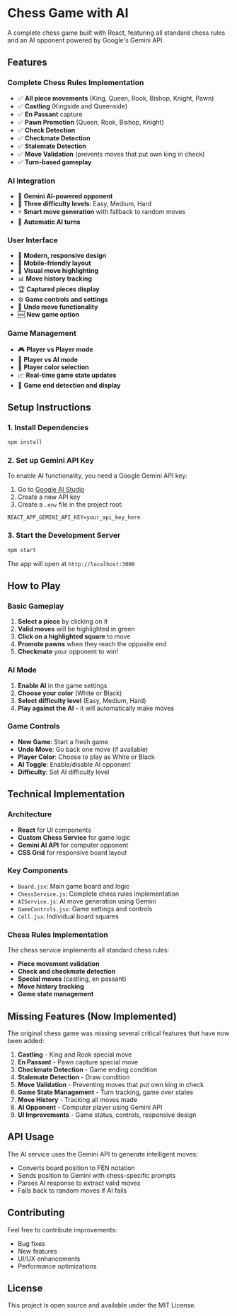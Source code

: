 # Chess Game with AI

A complete chess game built with React, featuring all standard chess rules and an AI opponent powered by Google's Gemini API.

## Features

### Complete Chess Rules Implementation
- ✅ **All piece movements** (King, Queen, Rook, Bishop, Knight, Pawn)
- ✅ **Castling** (Kingside and Queenside)
- ✅ **En Passant** capture
- ✅ **Pawn Promotion** (Queen, Rook, Bishop, Knight)
- ✅ **Check Detection**
- ✅ **Checkmate Detection**
- ✅ **Stalemate Detection**
- ✅ **Move Validation** (prevents moves that put own king in check)
- ✅ **Turn-based gameplay**

### AI Integration
- 🤖 **Gemini AI-powered opponent**
- 🎯 **Three difficulty levels**: Easy, Medium, Hard
- ⚡ **Smart move generation** with fallback to random moves
- 🔄 **Automatic AI turns**

### User Interface
- 🎨 **Modern, responsive design**
- 📱 **Mobile-friendly layout**
- 🎯 **Visual move highlighting**
- 📊 **Move history tracking**
- 🏆 **Captured pieces display**
- ⚙️ **Game controls and settings**
- 🔄 **Undo move functionality**
- 🆕 **New game option**

### Game Management
- 🎮 **Player vs Player mode**
- 🤖 **Player vs AI mode**
- 🎨 **Player color selection**
- 📈 **Real-time game state updates**
- 🏁 **Game end detection and display**

## Setup Instructions

### 1. Install Dependencies
```bash
npm install
```

### 2. Set up Gemini API Key
To enable AI functionality, you need a Google Gemini API key:

1. Go to [Google AI Studio](https://makersuite.google.com/app/apikey)
2. Create a new API key
3. Create a `.env` file in the project root:
```env
REACT_APP_GEMINI_API_KEY=your_api_key_here
```

### 3. Start the Development Server
```bash
npm start
```

The app will open at `http://localhost:3000`

## How to Play

### Basic Gameplay
1. **Select a piece** by clicking on it
2. **Valid moves** will be highlighted in green
3. **Click on a highlighted square** to move
4. **Promote pawns** when they reach the opposite end
5. **Checkmate** your opponent to win!

### AI Mode
1. **Enable AI** in the game settings
2. **Choose your color** (White or Black)
3. **Select difficulty level** (Easy, Medium, Hard)
4. **Play against the AI** - it will automatically make moves

### Game Controls
- **New Game**: Start a fresh game
- **Undo Move**: Go back one move (if available)
- **Player Color**: Choose to play as White or Black
- **AI Toggle**: Enable/disable AI opponent
- **Difficulty**: Set AI difficulty level

## Technical Implementation

### Architecture
- **React** for UI components
- **Custom Chess Service** for game logic
- **Gemini AI API** for computer opponent
- **CSS Grid** for responsive board layout

### Key Components
- `Board.jsx`: Main game board and logic
- `ChessService.js`: Complete chess rules implementation
- `AIService.js`: AI move generation using Gemini
- `GameControls.jsx`: Game settings and controls
- `Cell.jsx`: Individual board squares

### Chess Rules Implementation
The chess service implements all standard chess rules:
- **Piece movement validation**
- **Check and checkmate detection**
- **Special moves** (castling, en passant)
- **Move history tracking**
- **Game state management**

## Missing Features (Now Implemented)

The original chess game was missing several critical features that have now been added:

1. **Castling** - King and Rook special move
2. **En Passant** - Pawn capture special move  
3. **Checkmate Detection** - Game ending condition
4. **Stalemate Detection** - Draw condition
5. **Move Validation** - Preventing moves that put own king in check
6. **Game State Management** - Turn tracking, game over states
7. **Move History** - Tracking all moves made
8. **AI Opponent** - Computer player using Gemini API
9. **UI Improvements** - Game status, controls, responsive design

## API Usage

The AI service uses the Gemini API to generate intelligent moves:
- Converts board position to FEN notation
- Sends position to Gemini with chess-specific prompts
- Parses AI response to extract valid moves
- Falls back to random moves if AI fails

## Contributing

Feel free to contribute improvements:
- Bug fixes
- New features
- UI/UX enhancements
- Performance optimizations

## License

This project is open source and available under the MIT License.
